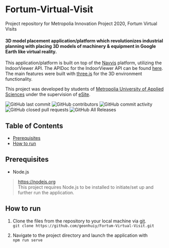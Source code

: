 # Fortum-Virtual-Visit
Project repository for Metropolia Innovation Project 2020, Fortum Virtual Visits  

#### 3D model placement application/platform which revolutionizes industrial planning with placing 3D models of machinery & equipment in Google Earth like virtual reality. 

This application/platform is built on top of the [Navvis](https://www.navvis.com/) platform, utilizing the IndoorViewer API. The APIDoc for the IndoorViewer API can be found [here](https://docs.navvis.com/cloud/current/en/html/_static/ts_docs/index.html).  
The main features were built with [three.js](https://threejs.org/) for the 3D environment functionality.  

This project was developed by students of [Metropolia University of Applied Sciences](https://www.metropolia.fi/) under the supervision of [eSite](https://esitevr.com/).  

![GitHub last commit](https://img.shields.io/github/last-commit/geonhuiy/Fortum-Virtual-Visit) ![GitHub contributors](https://img.shields.io/github/contributors/geonhuiy/Fortum-Virtual-Visit) ![GitHub commit activity](https://img.shields.io/github/commit-activity/m/geonhuiy/Fortum-Virtual-Visit) ![GitHub closed pull requests](https://img.shields.io/github/issues-pr-closed-raw/geonhuiy/Fortum-Virtual-Visit) ![GitHub All Releases](https://img.shields.io/github/downloads/geonhuiy/Fortum-Virtual-Visit/total)

## Table of Contents  
* [Prerequisites](#prerequisites)
* [How to run](#how-to-run)  

## Prerequisites  
- Node.js  
>https://nodejs.org  
This project requires Node.js to be installed to initiate/set up and further run the application.  

## How to run  
1. Clone the files from the repository to your local machine via [git](https://git-scm.com/downloads).  
   `git clone https://github.com/geonhuiy/Fortum-Virtual-Visit.git`  

2. Navigate to the project directory and launch the application with  
   `npm run serve`



